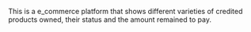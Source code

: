 This is a e_commerce platform that shows different varieties of credited products owned, their status and the amount remained to pay.
